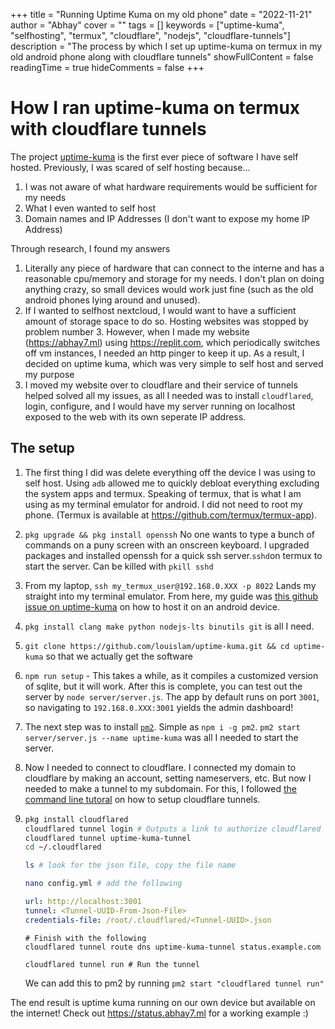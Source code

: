 +++
title = "Running Uptime Kuma on my old phone"
date = "2022-11-21"
author = "Abhay"
cover = ""
tags = []
keywords = ["uptime-kuma", "selfhosting", "termux", "cloudflare", "nodejs", "cloudflare-tunnels"]
description = "The process by which I set up uptime-kuma on termux in my old android phone along with cloudflare tunnels"
showFullContent = false
readingTime = true
hideComments = false
+++
# How I ran uptime-kuma on termux with cloudflare tunnels

The project [uptime-kuma](github.com/louislam/uptime-kuma) is the first ever piece of software I have self hosted. Previously, I was scared  of self hosting because...
1. I was not aware of what hardware requirements would be sufficient for my needs
2. What I even wanted to self host
3. Domain names and IP Addresses (I don't want to expose my home IP Address)

Through research, I found my answers
1. Literally any piece of hardware that can connect to the interne and has a reasonable cpu/memory and storage for my needs. I don't plan on doing anything crazy, so small devices would work just fine (such as the old android phones lying around and unused).
2. If I wanted to selfhost nextcloud, I would want to have a sufficient amount of storage space to do so. Hosting websites was stopped by problem number 3. However, when I made my website (https://abhay7.ml) using https://replit.com, which periodically switches off vm instances, I needed an http pinger to keep it up. As a result, I decided on uptime kuma, which was very simple to self host and served my purpose
3. I moved my website over to cloudflare and their service of tunnels helped solved all my issues, as all I needed was to install `cloudflared`, login, configure, and I would have my server running on localhost exposed to the web with its own seperate IP address.

## The setup

1. The first thing I did was delete everything off the device I was using to self host. Using `adb` allowed me to quickly debloat everything excluding the system apps and termux. Speaking of termux, that is what I am using as my terminal emulator for android. I did not need to root my phone. (Termux is available at https://github.com/termux/termux-app).
2. `pkg upgrade && pkg install openssh` No one wants to type a bunch of commands on a puny screen with an onscreen keyboard. I upgraded packages and installed openssh for a quick ssh server.`sshd`on termux to start the server. Can be killed with `pkill sshd`
3. From my laptop, `ssh my_termux_user@192.168.0.XXX -p 8022` Lands my straight into my terminal emulator. From here, my guide was [this github issue on uptime-kuma](https://github.com/louislam/uptime-kuma/issues/423) on how to host it on an android device.
4. `pkg install clang make python nodejs-lts binutils git` is all I need.
5. `git clone https://github.com/louislam/uptime-kuma.git && cd uptime-kuma` so that we actually get the software
6. `npm run setup` - This takes a while, as it compiles a customized version of sqlite, but it will work. After this is complete, you can test out the server by `node server/server.js`. The app by default runs on port `3001`, so navigating to `192.168.0.XXX:3001` yields the admin dashboard!
7. The next step was to install [`pm2`](https://pm2.io/). Simple as `npm i -g pm2`. `pm2 start server/server.js --name uptime-kuma` was all I needed to start the server. 
8. Now I needed to connect to cloudflare. I connected my domain to cloudflare by making an account, setting nameservers, etc. But now I needed to make a tunnel to my subdomain. For this, I followed [the command line tutoral](https://developers.cloudflare.com/cloudflare-one/connections/connect-apps/install-and-setup/tunnel-guide/local/) on how to setup cloudflare tunnels.
9. 
	```bash
	pkg install cloudflared
	cloudflared tunnel login # Outputs a link to authorize cloudflared
	cloudflared tunnel uptime-kuma-tunnel
	cd ~/.cloudflared
	
	ls # look for the json file, copy the file name
	
	nano config.yml # add the following
	```
	
	```yaml
	url: http://localhost:3001
	tunnel: <Tunnel-UUID-From-Json-File>
	credentials-file: /root/.cloudflared/<Tunnel-UUID>.json
	```
	
	```
	# Finish with the following
	cloudflared tunnel route dns uptime-kuma-tunnel status.example.com
	
	cloudflared tunnel run # Run the tunnel
	```
	
	We can add this to pm2 by running
	`pm2 start "cloudflared tunnel run"`
	
The end result is uptime kuma running on our own device but available on the internet! Check out https://status.abhay7.ml for a working example :)
